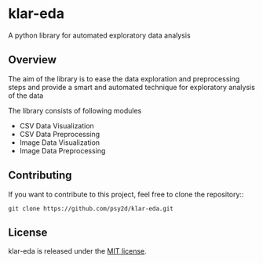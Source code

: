 # klar-eda

A python library for automated exploratory data analysis

## Overview

The aim of the library is to ease the data exploration and preprocessing steps and provide a smart and automated technique for exploratory analysis of the data

The library consists of following modules
* CSV Data Visualization
* CSV Data Preprocessing
* Image Data Visualization
* Image Data Preprocessing

## Contributing

If you want to contribute to this project, feel free to clone the repository::

    git clone https://github.com/psy2d/klar-eda.git

## License

klar-eda is released under the [MIT license](https://en.wikipedia.org/wiki/MIT_License).
